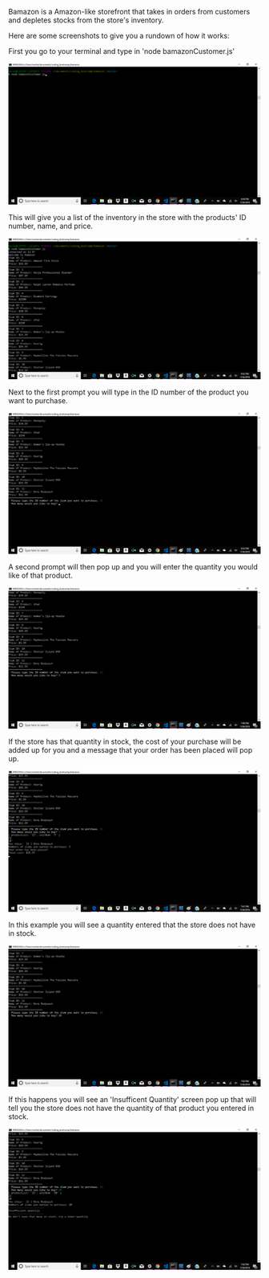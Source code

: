 Bamazon is a  Amazon-like storefront that takes in orders from customers and depletes stocks from the store's inventory.

Here are some screenshots to give you a rundown of how it works:

First you go to your terminal and type in 'node bamazonCustomer.js' 

![Alt text](/screenshots/app1.png "1st Screenshot")

This will give you a list of the inventory in the store with the products' ID number, name, and price. 

![Alt text](/screenshots/app2.png "2nd Screenshot")

Next to the first prompt you will type in the ID number of the product you want to purchase.

![Alt text](/screenshots/app3.png "3rd Screenshot")

A second prompt will then pop up and you will enter the quantity you would like of that product.

![Alt text](/screenshots/app4.png "4th Screenshot")

If the store has that quantity in stock, the cost of your purchase will be added up for you and a message that your order has been placed will pop up.

![Alt text](/screenshots/app5.png "5th Screenshot")

In this example you will see a quantity entered that the store does not have in stock.

![Alt text](/screenshots/app6.png "6th Screenshot")

If this happens you will see an 'Insufficent Quantity' screen pop up that will tell you the store does not have the quantity of that product you entered in stock.

![Alt text](/screenshots/app7.png "7th Screenshot")